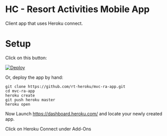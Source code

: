 HC - Resort Activities Mobile App
=================================

Client app that uses Heroku connect.


Setup
=====

Click on this button:

[![Deploy](https://www.herokucdn.com/deploy/button.png)](https://heroku.com/deploy)

Or, deploy the app by hand:

```
git clone https://github.com/rt-heroku/mvc-ra-app.git
cd mvc-ra-app
heroku create 
git push heroku master
heroku open
```


Now Launch https://dashboard.heroku.com/ and locate your newly created app.
 
Click on Heroku Connect under Add-Ons
